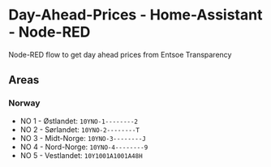 # Day-Ahead-Prices - Home-Assistant - Node-RED
Node-RED flow to get day ahead prices from Entsoe Transparency


## Areas
### Norway
- NO 1 - Østlandet: `10YNO-1--------2`
- NO 2 - Sørlandet: `10YNO-2--------T`
- NO 3 - Midt-Norge: `10YNO-3--------J`
- NO 4 - Nord-Norge: `10YNO-4--------9`
- NO 5 - Vestlandet: `10Y1001A1001A48H`
